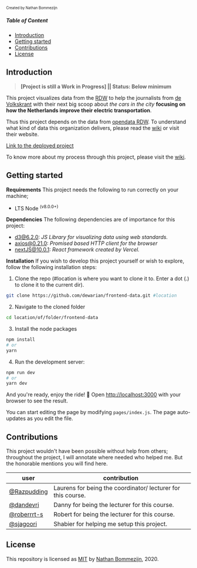 <sub><sup>Created by Nathan Bommezijn</sub></sup>

##### Table of Content
- [Introduction](#introduction)
- [Getting started](#getting-started)
- [Contributions](#contribution)
- [License](#license)

## Introduction

>**[Project is still a Work in Progress] || Status: Below minimum**

This project visualizes data from the [RDW](https://www.rdw.nl/) to help the journalists from [de Volkskrant](https://www.volkskrant.nl/) with their next big scoop about _the cars in the city_ **focusing on how the Netherlands improve their electric transportation**.

Thus this project depends on the data from [opendata RDW](https://opendata.rdw.nl/). To understand what kind of data this organization delivers, please read the [wiki](https://github.com/dewarian/frontend-data/wiki) or visit their website.

[Link to the deployed project](bommezijn.me)

To know more about my process through this project, please visit the [wiki](https://github.com/dewarian/frontend-data/wiki).

## Getting started

**Requirements**
This project needs the following to run correctly on your machine;
- LTS Node <sup>(v8.0.0+)</sup>

**Dependencies**
The following dependencies are of importance for this project:
* [d3@6.2.0](https://www.npmjs.com/package/d3): _JS Library for visualizing data using web standards._
* [axios@0.21.0](https://www.npmjs.com/package/axios): _Promised based HTTP client for the browser_
* [nextJS@10.0.1](https://www.npmjs.com/package/next): _React framework created by Vercel._

**Installation**
If you wish to develop this project yourself or wish to explore, follow the following installation steps:
1. Clone the repo (#location is where you want to clone it to. Enter a dot (.) to clone it to the current dir).
```zsh
git clone https://github.com/dewarian/frontend-data.git #location
```
2. Navigate to the cloned folder
```zsh 
cd location/of/folder/frontend-data
```
3. Install the node packages
```zsh 
npm install
# or
yarn
```
4. Run the development server:
```zsh
npm run dev
# or
yarn dev
```
And you're ready, enjoy the ride! 🎉
Open [http://localhost:3000](http://localhost:3000) with your browser to see the result.

You can start editing the page by modifying `pages/index.js`. The page auto-updates as you edit the file.

## Contributions
This project wouldn't have been possible without help from others; throughout the project, I will annotate where needed who helped me. But the honorable mentions you will find here.

|user|contribution|
|--|--|
|[@Razpudding](https://github.com/razpudding)|Laurens for being the coordinator/ lecturer for this course.|
|[@dandevri](https://github.com/dandevri)|Danny for being the lecturer for this course.|
|[@roberrrt-s](https://github.com/roberrrt-s)|Robert for being the lecturer for this course.|
|[@sjagoori](https://github.com/sjagoori)|Shabier for helping me setup this project.|


## License
This repository is licensed as [MIT](/LICENSE) by [Nathan Bommezijn](https://github.com/dewarian), 2020.

